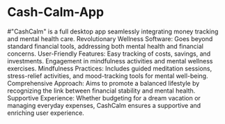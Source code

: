 # Cash-Calm-App
#"CashCalm" is a full desktop app seamlessly integrating money tracking and mental health care.
Revolutionary Wellness Software:
Goes beyond standard financial tools, addressing both mental health and financial concerns.
User-Friendly Features:
Easy tracking of costs, savings, and investments.
Engagement in mindfulness activities and mental wellness exercises.
Mindfulness Practices:
Includes guided meditation sessions, stress-relief activities, and mood-tracking tools for mental well-being.
Comprehensive Approach:
Aims to promote a balanced lifestyle by recognizing the link between financial stability and mental health.
Supportive Experience:
Whether budgeting for a dream vacation or managing everyday expenses, CashCalm ensures a supportive and enriching user experience.
